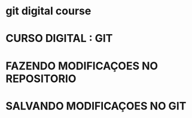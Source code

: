 # git digital course
 
# CURSO DIGITAL : GIT

# FAZENDO MODIFICAÇOES NO REPOSITORIO

# SALVANDO MODIFICAÇOES NO GIT